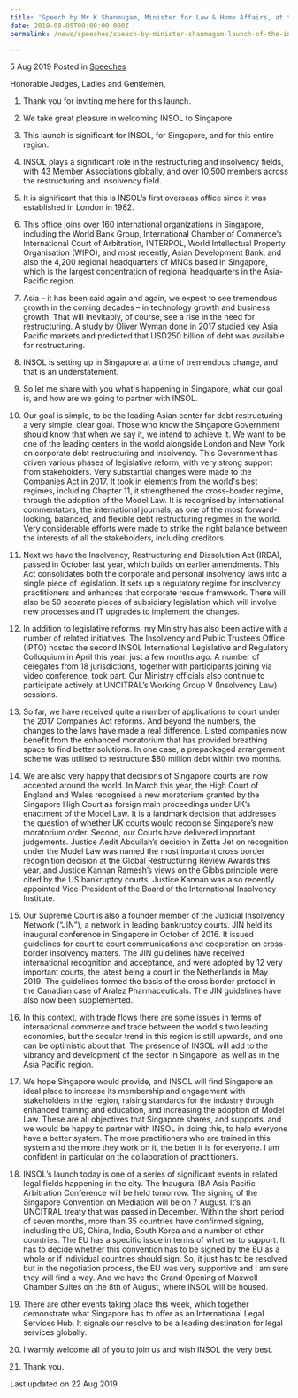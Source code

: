 ```yaml
---
title: 'Speech by Mr K Shanmugam, Minister for Law & Home Affairs, at the launch of the INSOL Asia Hub'
date: 2019-08-05T00:00:00.000Z
permalink: /news/speeches/speech-by-minister-shanmugam-launch-of-the-insol-asia-hub/

---
```



5 Aug 2019 Posted in [Speeches](/news/speeches)


Honorable Judges,
Ladies and Gentlemen,


1. Thank you for inviting me here for this launch. 
 
2. We take great pleasure in welcoming INSOL to Singapore. 
 
3. This launch is significant for INSOL, for Singapore, and for this entire region. 
 
4. INSOL plays a significant role in the restructuring and insolvency fields, with 43 Member Associations globally, and over 10,500 members across the restructuring and insolvency field. 
 
5. It is significant that this is INSOL’s first overseas office since it was established in London in 1982. 
 
6. This office joins over 160 international organizations in Singapore, including the World Bank Group, International Chamber of Commerce’s International Court of Arbitration, INTERPOL, World Intellectual Property Organisation (WIPO), and most recently, Asian Development Bank, and also the 4,200 regional headquarters of MNCs based in Singapore, which is the largest concentration of regional headquarters in the Asia-Pacific region. 
 
7. Asia – it has been said again and again, we expect to see tremendous growth in the coming decades – in technology growth and business growth. That will inevitably, of course, see a rise in the need for restructuring. A study by Oliver Wyman done in 2017 studied key Asia Pacific markets and predicted that USD250 billion of debt was available for restructuring. 
 
8. INSOL is setting up in Singapore at a time of tremendous change, and that is an understatement. 
 
9. So let me share with you what's happening in Singapore, what our goal is, and how are we going to partner with INSOL. 
 
10. Our goal is simple, to be the leading Asian center for debt restructuring - a very simple, clear goal. Those who know the Singapore Government should know that when we say it, we intend to achieve it. We want to be one of the leading centers in the world alongside London and New York on corporate debt restructuring and insolvency. This Government has driven various phases of legislative reform, with very strong support from stakeholders. Very substantial changes were made to the Companies Act in 2017. It took in elements from the world's best regimes, including Chapter 11, it strengthened the cross-border regime, through the adoption of the Model Law. It is recognised by international commentators, the international journals, as one of the most forward-looking, balanced, and flexible debt restructuring regimes in the world. Very considerable efforts were made to strike the right balance between the interests of all the stakeholders, including creditors. 
 
11. Next we have the Insolvency, Restructuring and Dissolution Act (IRDA), passed in October last year, which builds on earlier amendments. This Act consolidates both the corporate and personal insolvency laws into a single piece of legislation. It sets up a regulatory regime for insolvency practitioners and enhances that corporate rescue framework. There will also be 50 separate pieces of subsidiary legislation which will involve new processes and IT upgrades to implement the changes. 
 
12. In addition to legislative reforms, my Ministry has also been active with a number of related initiatives. The Insolvency and Public Trustee’s Office (IPTO) hosted the second INSOL International Legislative and Regulatory Colloquium in April this year, just a few months ago. A number of delegates from 18 jurisdictions, together with participants joining via video conference, took part. Our Ministry officials also continue to participate actively at UNCITRAL’s Working Group V (Insolvency Law) sessions.
 
13. So far, we have received quite a number of applications to court under the 2017 Companies Act reforms. And beyond the numbers, the changes to the laws have made a real difference. Listed companies now benefit from the enhanced moratorium that has provided breathing space to find better solutions. In one case, a prepackaged arrangement scheme was utilised to restructure $80 million debt within two months. 
 
14. We are also very happy that decisions of Singapore courts are now accepted around the world. In March this year, the High Court of England and Wales recognised a new moratorium granted by the Singapore High Court as foreign main proceedings under UK’s enactment of the Model Law. It is a landmark decision that addresses the question of whether UK courts would recognise Singapore’s new moratorium order. Second, our Courts have delivered important judgements. Justice Aedit Abdullah’s decision in Zetta Jet on recognition under the Model Law was named the most important cross border recognition decision at the Global Restructuring Review Awards this year, and Justice Kannan Ramesh’s views on the Gibbs principle were cited by the US bankruptcy courts. Justice Kannan was also recently appointed Vice-President of the Board of the International Insolvency Institute. 
 
15. Our Supreme Court is also a founder member of the Judicial Insolvency Network (“JIN”), a network in leading bankruptcy courts. JIN held its inaugural conference in Singapore in October of 2016. It issued guidelines for court to court communications and cooperation on cross-border insolvency matters. The JIN guidelines have received international recognition and acceptance, and were adopted by 12 very important courts, the latest being a court in the Netherlands in May 2019. The guidelines formed the basis of the cross border protocol in the Canadian case of Aralez Pharmaceuticals. The JIN guidelines have also now been supplemented. 
 
16. In this context, with trade flows there are some issues in terms of international commerce and trade between the world's two leading economies, but the secular trend in this region is still upwards, and one can be optimistic about that. The presence of INSOL will add to the vibrancy and development of the sector in Singapore, as well as in the Asia Pacific region. 
 
17. We hope Singapore would provide, and INSOL will find Singapore an ideal place to increase its membership and engagement with stakeholders in the region, raising standards for the industry through enhanced training and education, and increasing the adoption of Model Law. These are all objectives that Singapore shares, and supports, and we would be happy to partner with INSOL in doing this, to help everyone have a better system. The more practitioners who are trained in this system and the more they work on it, the better it is for everyone. I am confident in particular on the collaboration of practitioners. 
 
18. INSOL’s launch today is one of a series of significant events in related legal fields happening in the city. The Inaugural IBA Asia Pacific Arbitration Conference will be held tomorrow. The signing of the Singapore Convention on Mediation will be on 7 August. It’s an UNCITRAL treaty that was passed in December. Within the short period of seven months, more than 35 countries have confirmed signing, including the US, China, India, South Korea and a number of other countries. The EU has a specific issue in terms of whether to support. It has to decide whether this convention has to be signed by the EU as a whole or if individual countries should sign. So, it just has to be resolved but in the negotiation process, the EU was very supportive and I am sure they will find a way. And we have the Grand Opening of Maxwell Chamber Suites on the 8th of August, where INSOL will be housed.
 
19. There are other events taking place this week, which together demonstrate what Singapore has to offer as an International Legal Services Hub. It signals our resolve to be a leading destination for legal services globally. 
 
20. I warmly welcome all of you to join us and wish INSOL the very best. 
 
21. Thank you.





<p class="right-side-updated">Last updated on 22 Aug 2019</p> 

